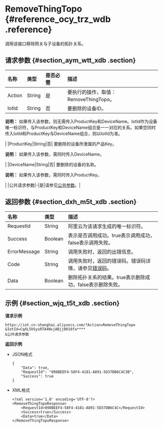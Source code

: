 # RemoveThingTopo {#reference_ocy_trz_wdb .reference}

调用该接口移除网关与子设备的拓扑关系。

## 请求参数 {#section_aym_wtt_xdb .section}

|名称|类型|是否必需|描述|
|:-|:-|:---|:-|
|Action|String|是|要执行的操作，取值：RemoveThingTopo。|
|IotId|String|否| 要删除的设备ID。

 **说明：** 如果传入该参数，则无需传入ProductKey和DeviceName。IotId作为设备唯一标识符，与ProductKey和DeviceName组合是一一对应的关系。如果您同时传入IotId和ProductKey与DeviceName组合，则以IotId为准。

 |
|ProductKey|String|否| 要删除的设备所隶属的产品Key。

 **说明：** 如果传入该参数，需同时传入DeviceName。

 |
|DeviceName|String|否| 要删除的设备的名称。

 **说明：** 如果传入该参数，需同时传入ProductKey。

 |
|公共请求参数|-|是|请参见[公共参数](intl.zh-CN/云端开发指南/云端API参考/公共参数.md#)。|

## 返回参数 {#section_dxh_m5t_xdb .section}

|名称|类型|描述|
|:-|:-|:-|
|RequestId|String|阿里云为该请求生成的唯一标识符。|
|Success|Boolean|表示是否调用成功。true表示调用成功，false表示调用失败。|
|ErrorMessage|String|调用失败时，返回的出错信息。|
|Code|String|调用失败时，返回的错误码。错误码详情，请参见[错误码](intl.zh-CN/云端开发指南/云端API参考/错误码.md#)。|
|Data|Boolean|删除拓扑关系的结果。true表示删除成功，false表示删除失败。|

## 示例 {#section_wjq_t5t_xdb .section}

**请求示例**

```
https://iot.cn-shanghai.aliyuncs.com/?Action=RemoveThingTopo
&IotId=CqXL5h5ysRTA4NxjABjj0010fa****
&公共请求参数
```

**返回示例**

-   JSON格式

    ```
    {
        "Data": true,
        "RequestId": "098BEEF4-58F4-4181-A891-5D37DB6C4C3B",
        "Success": true
    }
    ```

-   XML格式

    ```
    <?xml version='1.0' encoding='UTF-8'?>
    <RemoveThingTopoResponse>
        <RequestId>098BEEF4-58F4-4181-A891-5D37DB6C4C</RequestId>
        <Success>true</Success>
        <Data>true</Data>
    </RemoveThingTopoResponse>
    ```


